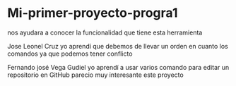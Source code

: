 # Mi-primer-proyecto-progra1
nos ayudara a conocer la funcionalidad que tiene esta herramienta

Jose Leonel Cruz
yo aprendí que debemos de llevar un orden en cuanto los comandos
ya que podemos tener conflicto
 
Fernando josé Vega Gudiel
yo aprendí a usar varios comando para editar un repositorio en GitHub 
parecio muy interesante este proyecto 
